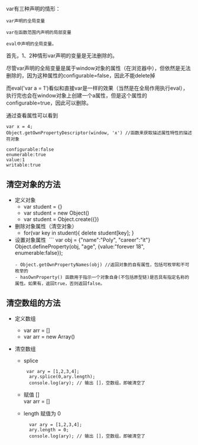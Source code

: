 var有三种声明的情形：

    var声明的全局变量

    var在函数范围内声明的局部变量

    eval中声明的全局变量。

首先，1、2种情形var声明的变量是无法删除的。

尽管var声明的全局变量是属于window对象的属性（在浏览器中），但依然是无法删除的，因为这种属性的configurable=false，因此不能delete掉

而eval('var a = 1')看似和直接var是一样的效果（当然是在全局作用执行eval），执行完也会在window对象上创建一个a属性，但是这个属性的configurable=true，因此可以删除。

通过查看属性可以看到
```
var x = 4;
Object.getOwnPropertyDescriptor(window, 'x') //函数来获取描述属性特性的描述符对象

configurable:false
enumerable:true
value:1
writable:true
```

## 清空对象的方法

* 定义对象
  - var student = {}
  - var student = new Object()
  - var student = Object.create({})
* 删除对象属性（清空对象）
  - for(var key in student){
      delete student[key];
    }
* 设置对象属性
  ```
    var obj = {"name":"Poly", "career":"it"}
    Object.defineProperty(obj, "age", {value:"forever 18", enumerable:false});
  ```
  - Object.getOwnPropertyNames(obj) //返回对象的自有属性，包括可枚举和不可枚举的
  - hasOwnProperty() 函数用于指示一个对象自身(不包括原型链)是否具有指定名称的属性。如果有，返回true，否则返回false。
  
## 清空数组的方法

* 定义数组
  - var arr = []
  - var arr = new Array()
  
* 清空数组
  - splice
    ```
     var ary = [1,2,3,4];
      ary.splice(0,ary.length);
      console.log(ary); // 输出 []，空数组，即被清空了
    ```
  - 赋值 []  
    var arr = []
    
  - length 赋值为 0
    ```
      var ary = [1,2,3,4];
      ary.length = 0;
      console.log(ary); // 输出 []，空数组，即被清空了
    ```

